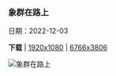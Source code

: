 ### 象群在路上

日期：2022-12-03

**下载**  |  [1920x1080](https://cn.bing.com/th?id=OHR.KilimanjaroElephants_ZH-CN3779609103_1920x1080.jpg)  |  [6766x3806](https://cn.bing.com/th?id=OHR.KilimanjaroElephants_ZH-CN3779609103_UHD.jpg)

![象群在路上](https://cn.bing.com/th?id=OHR.KilimanjaroElephants_ZH-CN3779609103_1920x1080.jpg "乞力马扎罗山附近的大象，安波塞利国家公园，肯尼亚 (© Diana Robinson Photography/Getty Images)")

